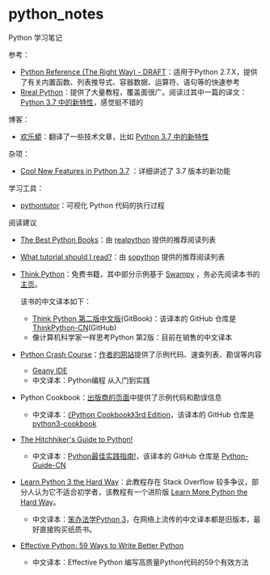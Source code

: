 # python_notes
Python 学习笔记

参考：

- [Python Reference (The Right Way) - DRAFT](https://python-reference.readthedocs.io/en/latest/index.html)：适用于Python 2.7.X，提供了有关内置函数、列表推导式、容器数据、运算符、语句等的快速参考
- [Rreal Python](https://realpython.com/tutorials/all/)：提供了大量教程，覆盖面很广。阅读过其中一篇的译文：[Python 3.7 中的新特性](https://pythonfun.top/cool-new-features-in-python-3.7-trp/)，感觉挺不错的

博客：

- [欢乐蟒](https://pythonfun.top/)：翻译了一些技术文章，比如 [Python 3.7 中的新特性](https://pythonfun.top/cool-new-features-in-python-3.7-trp/) 

杂项：

- [Cool New Features in Python 3.7](https://realpython.com/python37-new-features/) ：详细讲述了 3.7 版本的新功能

学习工具：

- [pythontutor](http://www.pythontutor.com/index.html)：可视化 Python 代码的执行过程

阅读建议

- [The Best Python Books](https://realpython.com/best-python-books/)：由 [realpython](https://realpython.com) 提供的推荐阅读列表

- [What tutorial should I read?](https://sopython.com/wiki/What_tutorial_should_I_read%3F)：由 [sopython](https://sopython.com/) 提供的推荐阅读列表

- [Think Python](https://greenteapress.com/wp/think-python/)：免费书籍，其中部分示例基于 [Swampy](http://www.greenteapress.com/thinkpython/swampy/) ，务必先阅读本书的[主页](https://greenteapress.com/wp/think-python/)。

  该书的中文译本如下：

  - [Think Python 第二版中文版](https://legacy.gitbook.com/book/cycleuser/think-python/details)(GitBook)：该译本的 GitHub 仓库是 [ThinkPython-CN](https://github.com/cycleuser/ThinkPython-CN)(GitHub)
  - 像计算机科学家一样思考Python 第2版：目前在销售的中文译本

- [Python Crash Course](https://ehmatthes.github.io/pcc/)：[作者的网站](https://ehmatthes.github.io/pcc/)提供了示例代码、速查列表、勘误等内容

  - [Geany IDE](https://www.geany.org/Main/HomePage)
  - 中文译本：Python编程 从入门到实践

- Python Cookbook：[出版商的页面](http://shop.oreilly.com/product/0636920027072.do)中提供了示例代码和勘误信息

  - 中文译本：[《Python Cookbook》3rd Edition](https://python3-cookbook.readthedocs.io/zh_CN/latest/copyright.html)，该译本的 GitHub 仓库是 [python3-cookbook](https://github.com/yidao620c/python3-cookbook)

- [The Hitchhiker's Guide to Python!](https://docs.python-guide.org/)

  - 中文译本：[Python最佳实践指南!](https://pythonguidecn.readthedocs.io/zh/latest/)，该译本的 GitHub 仓库是 [Python-Guide-CN](https://github.com/Prodesire/Python-Guide-CN)

- [Learn Python 3 the Hard Way](https://learnpythonthehardway.org/python3/)：此教程存在 Stack Overflow 较多争议，部分人认为它不适合初学者，该教程有一个进阶版 [Learn More Python the Hard Way](https://learncodethehardway.org/more-python-book/)。

  - 中文译本：[笨办法学Python 3](https://item.jd.com/12372646.html?dist=jd)，在网络上流传的中文译本都是旧版本，最好直接购买纸质书。

- [Effective Python: 59 Ways to Write Better Python](https://effectivepython.com/)

  - 中文译本：Effective Python 编写高质量Python代码的59个有效方法

